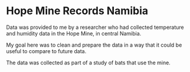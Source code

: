 # Hope Mine Records Namibia

Data was provided to me by a researcher
who had collected temperature and humidity
data in the Hope Mine, in central Namibia.

My goal here was to clean and prepare the
data in a way that it could be useful to compare
to future data.

The data was collected as part of a study of 
bats that use the mine.
